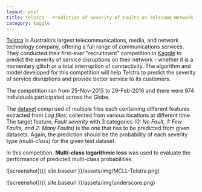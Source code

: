 ```yaml
---
layout: post
title: Telstra - Prediction of Severity of Faults on Telecomm Network
category: kaggle
---
```


[Telstra](https://www.telstra.com.au/) is Australia’s largest telecommunications, media, and network technology company, offering a full range of communications services. They conducted their first-ever "recruitment" competition in [Kaggle](https://www.kaggle.com/c/telstra-recruiting-network) to predict the severity of service disruptions on their network - whether it is a momentary glitch or a total interruption of connectivity. The algorithm and model developed for this competition will help Telstra to predict the severity of service disruptions and provide better service to its customers.

The competition ran from 25-Nov-2015 to 29-Feb-2016 and there were 974 individuals participated across the Globe.

The [dataset](https://www.kaggle.com/c/telstra-recruiting-network/data) comprised of multiple files each containing different features extracted from _Log files_, collected from various locations at different time. The target feature, _Fault severity_ with 3 categories _(0: No Fault, 1: Few Faults, and 2: Many Faults)_ is the one that has to be predicted from given datasets. Again, the prediction should be the probability of each severity type _(multi-class)_ for the given test dataset.

In this competition, **Multi-class logarithmic loss** was used to evaluate the performance of predicted multi-class probabilities. 

![screenshot]({{ site.baseurl }}/assets/img/MCLL-Telstra.png)

![screenshot]({{ site.baseurl }}/assets/img/underscore.png)